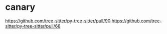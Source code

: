 # canary
https://github.com/tree-sitter/py-tree-sitter/pull/90
https://github.com/tree-sitter/py-tree-sitter/pull/68